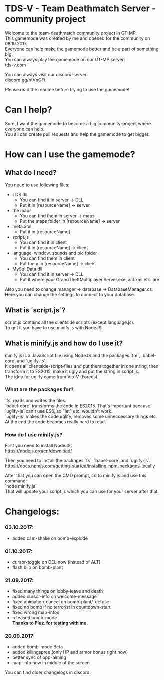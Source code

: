 # TDS-V - Team Deathmatch Server - community project 

Welcome to the team-deathmatch community project in GT-MP.  
This gamemode was created by me and opened for the community on 08.10.2017.  
Everyone can help make the gamemode better and be a part of something big.  
You can always play the gamemode on our GT-MP server:  
tds-v.com

You can always visit our discord-server:  
discord.gg/ntVnGFt

Please read the readme before trying to use the gamemode!


# Can I help?

Sure, I want the gamemode to become a big community-project where everyone can help.  
You all can create pull requests and help the gamemode to get bigger.  


# How can I use the gamemode?

## What do I need?

You need to use following files:
- TDS.dll 
  - You can find it in server -> DLL
  - Put it in [resourceName] -> server
- the maps
  - You can find them in server -> maps
  - Put the maps folder in [resourceName] -> server 
- meta.xml
  - Put it in [resourceName]
- script.js
  - You can find it in client
  - Put it in [resourceName] -> client 
- language, window, sounds and pic folder
  - You can find them in client
  - Put them in [resourceName] -> client
- MySql.Data.dll 
  - You can find it in server -> DLL
  - Put it where your GrandTheftMultiplayer.Server.exe, acl.xml etc. are
  
Also you need to change manager -> database -> DatabaseManager.cs.  
Here you can change the settings to connect to your database.  
  

## What is ´script.js´? 

script.js contains all the clientside scripts (except language.js).  
To get it you have to use minify.js with NodeJS  


## What is minify.js and how do I use it?

minify.js is a JavaScript file using NodeJS and the packages ´fm´, ´babel-core´ and ´uglify-js´.  
It opens all clientside-script-files and put them together in one string, then transform it to ES2015, make it ugly and put the string in script.js.  
The idea for uglify came from Vio-V (Forces).  

### What are the packages for?

´fs´ reads and writes the files.  
´babel-core´ transforms the code in ES2015. That's important because ´uglify-js´ can't use ES6, so "let" etc. wouldn't work.  
´uglify-js´ makes the code uglify, removes some unneccessary things etc. At the end the code becomes really hard to read.  

### How do I use minify.js?

First you need to install NodeJS:  
https://nodejs.org/en/download/  

Then you need to install the packages ´fs´, ´babel-core´ and ´uglify-js´.  
https://docs.npmjs.com/getting-started/installing-npm-packages-locally  

After that you can open the CMD prompt, cd to minify.js and use this command:  
´node minify.js´  
That will update your script.js which you can use for your server after that.  


# Changelogs:

### 03.10.2017:
- added cam-shake on bomb-explode  

### 01.10.2017:
- cursor-toggle on DEL now (instead of ALT)  
- flash blip on bomb-plant  

### 21.09.2017:
- fixed many things on lobby-leave and death    
- added cursor-info on welcome-message   
- fixed animation-cancel on bomb-plant/-defuse  
- fixed no bomb if no terrorist in countdown-start  
- fixed wrong map-infos  
- released bomb-mode  
**Thanks to Pluz. for testing with me**  

### 20.09.2017:
- added bomb-mode Beta  
- added killingspree (only HP and armor bonus right now)  
- better sync of opp-aiming  
- map-info now in middle of the screen  

You can find older changelogs in discord.




